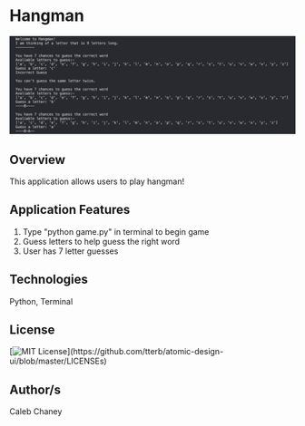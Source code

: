 # Hangman
![](https://github.com/Cachamoe/Hangman/blob/main/Screen%20Shot%202021-08-27%20at%203.42.23%20PM.png)

## Overview
This application allows users to play hangman! 


## Application Features
1) Type "python game.py" in terminal to begin game
2) Guess letters to help guess the right word
3) User has 7 letter guesses 

## Technologies
Python, Terminal

## License 
[![MIT License](https://img.shields.io/apm/l/atomic-design-ui.svg?)](https://github.com/tterb/atomic-design-ui/blob/master/LICENSEs)

## Author/s
Caleb Chaney
